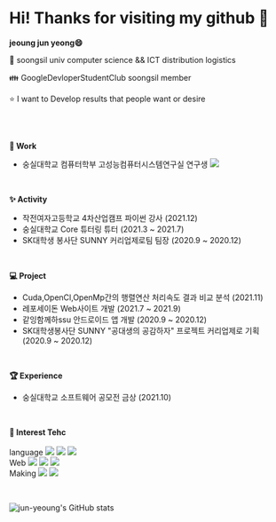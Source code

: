 # Hi! Thanks for visiting my github 👋

**jeoung jun yeong😄** 
<br>


🏫 soongsil univ computer science && ICT distribution logistics
<br>


👪 GoogleDevloperStudentClub soongsil member 
<br>

⭐ I want to Develop results that people want or desire

<br>
<br>



**🔭 Work**

- 숭실대학교 컴퓨터학부 고성능컴퓨터시스템연구실 연구생   <a href="https://sites.google.com/view/hpcs-ssu" target="_blank"><img src="https://img.shields.io/badge/Lab-FA8072?style=flat&logo=webcomponents.org&logoColor=000000"/></a>

<br>


**✨ Activity**

- 작전여자고등학교 4차산업캠프 파이썬 강사 (2021.12)
- 숭실대학교 Core 튜터링 튜터 (2021.3 ~ 2021.7)
- SK대학생 봉사단 SUNNY 커리업제로팀 팀장 (2020.9 ~ 2020.12)


<br>


**💻 Project**

- Cuda,OpenCl,OpenMp간의 행렬연산 처리속도 결과 비교 분석 (2021.11)
- 레포세이돈 Web사이트 개발 (2021.7 ~ 2021.9)
- 같잉함께하ssu 안드로이드 앱 개발 (2020.9 ~ 2020.12)
- SK대학생봉사단 SUNNY "공대생의 공감하자" 프로젝트 커리업제로 기획 (2020.9 ~ 2020.12)

<br>

**🏆 Experience**
- 숭실대학교 소프트웨어 공모전 금상 (2021.10)

<br>



**🔨 Interest Tehc**
<br>
<br>
language <img src="https://img.shields.io/badge/C-FFA500?style=flat&logo=C&logoColor=FFFFFF"/>
<img src="https://img.shields.io/badge/Python-00008B?style=flat&logo=Python&logoColor=FFFFFF"/>
<img src="https://img.shields.io/badge/Cuda-76B900?style=flat&logo=NVIDIA&logoColor=FFFFFF"/>
<br>
Web <img src="https://img.shields.io/badge/HTML5-E34F26?style=flat&logo=HTML5&logoColor=FFFFFF"/>
<img src="https://img.shields.io/badge/CSS3-1572B6?style=flat&logo=CSS3&logoColor=FFFFFF"/>
<img src="https://img.shields.io/badge/JavaScript-F7DF1E?style=flat&logo=JavaScript&logoColor=FFFFFF"/>
<br>
Making <img src="https://img.shields.io/badge/Android-3DDC84?style=flat&logo=Android&logoColor=FFFFFF"/>
<img src="https://img.shields.io/badge/Arduino-00979D?style=flat&logo=Arduino&logoColor=FFFFFF"/>



<br>

![jun-yeoung's GitHub stats](https://github-readme-stats.vercel.app/api?username=Jeoung-Jun-Yeoung&show_icons=true&theme=radical)


<!--
**Jeoung-Jun-Yeoung/Jeoung-Jun-Yeoung** is a ✨ _special_ ✨ repository because its `README.md` (this file) appears on your GitHub profile.

Here are some ideas to get you started:

- 🔭 I’m currently working on ...
- 🌱 I’m currently learning ...
- 👯 I’m looking to collaborate on ...
- 🤔 I’m looking for help with ...
- 💬 Ask me about ...
- 📫 How to reach me: ...
- 😄 Pronouns: ...
- ⚡ Fun fact: ...
-->
